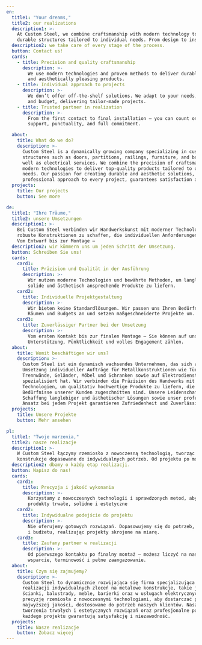 ```yaml
---
en:
  title1: "Your dreams,"
  title2: our realizations
  description1: >-
    At Custom Steel, we combine craftsmanship with modern technology to create
    durable structures tailored to individual needs. From design to installation –
  description2: we take care of every stage of the process.
  button: Contact us!
  cards:
    - title: Precision and quality craftsmanship
      description: >-
        We use modern technologies and proven methods to deliver durable, solid,
        and aesthetically pleasing products.
    - title: Individual approach to projects
      description: >-
        We don’t offer off-the-shelf solutions. We adapt to your needs, space,
        and budget, delivering tailor-made projects.
    - title: Trusted partner in realization
      description: >-
        From the first contact to final installation – you can count on our
        support, punctuality, and full commitment.

  about:
    title: What do we do?
    description: >-
      Custom Steel is a dynamically growing company specializing in custom metal
      structures such as doors, partitions, railings, furniture, and barriers, as
      well as electrical services. We combine the precision of craftsmanship with
      modern technologies to deliver top-quality products tailored to our clients’
      needs. Our passion for creating durable and aesthetic solutions, along with a
      professional approach to every project, guarantees satisfaction and reliability.
  projects:
    title: Our projects
    button: See more

de:
  title1: "Ihre Träume,"
  title2: unsere Umsetzungen
  description1: >-
    Bei Custom Steel verbinden wir Handwerkskunst mit moderner Technologie, um
    robuste Konstruktionen zu schaffen, die individuellen Anforderungen entsprechen.
    Vom Entwurf bis zur Montage –
  description2: wir kümmern uns um jeden Schritt der Umsetzung.
  button: Schreiben Sie uns!
  cards:
    card1:
      title: Präzision und Qualität in der Ausführung
      description: >-
        Wir nutzen moderne Technologien und bewährte Methoden, um langlebige,
        solide und ästhetisch ansprechende Produkte zu liefern.
    card2:
      title: Individuelle Projektgestaltung
      description: >-
        Wir bieten keine Standardlösungen. Wir passen uns Ihren Bedürfnissen,
        Räumen und Budgets an und setzen maßgeschneiderte Projekte um.
    card3:
      title: Zuverlässiger Partner bei der Umsetzung
      description: >-
        Vom ersten Kontakt bis zur finalen Montage – Sie können auf unsere
        Unterstützung, Pünktlichkeit und volles Engagement zählen.
  about:
    title: Womit beschäftigen wir uns?
    description: >-
      Custom Steel ist ein dynamisch wachsendes Unternehmen, das sich auf die
      Umsetzung individueller Aufträge für Metallkonstruktionen wie Türen,
      Trennwände, Geländer, Möbel und Schranken sowie auf Elektrodienstleistungen
      spezialisiert hat. Wir verbinden die Präzision des Handwerks mit modernen
      Technologien, um qualitativ hochwertige Produkte zu liefern, die auf die
      Bedürfnisse unserer Kunden zugeschnitten sind. Unsere Leidenschaft für die
      Schaffung langlebiger und ästhetischer Lösungen sowie unser professioneller
      Ansatz bei jedem Projekt garantieren Zufriedenheit und Zuverlässigkeit.
  projects:
    title: Unsere Projekte
    button: Mehr ansehen

pl:
  title1: "Twoje marzenia,"
  title2: nasze realizacje
  description1: >-
    W Custom Steel łączymy rzemiosło z nowoczesną technologią, tworząc solidne
    konstrukcje dopasowane do indywidualnych potrzeb. Od projektu po montaż –
  description2: dbamy o każdy etap realizacji.
  button: Napisz do nas!
  cards:
    card1:
      title: Precyzja i jakość wykonania
      description: >-
        Korzystamy z nowoczesnych technologii i sprawdzonych metod, aby dostarczać
        produkty trwałe, solidne i estetyczne
    card2:
      title: Indywidualne podejście do projektu
      description: >-
        Nie oferujemy gotowych rozwiązań. Dopasowujemy się do potrzeb, przestrzeni
        i budżetu, realizując projekty skrojone na miarę.
    card3:
      title: Zaufany partner w realizacji
      description: >-
        Od pierwszego kontaktu po finalny montaż – możesz liczyć na nasze
        wsparcie, terminowość i pełne zaangażowanie.
  about:
    title: Czym się zajmujemy?
    description: >-
      Custom Steel to dynamicznie rozwijająca się firma specjalizująca się w
      realizacji indywidualnych zleceń na metalowe konstrukcje, takie jak drzwi,
      ścianki, balustrady, meble, barierki oraz w usługach elektrycznych. Łączymy
      precyzję rzemiosła z nowoczesnymi technologiami, aby dostarczać produkty
      najwyższej jakości, dostosowane do potrzeb naszych klientów. Nasza pasja do
      tworzenia trwałych i estetycznych rozwiązań oraz profesjonalne podejście do
      każdego projektu gwarantują satysfakcję i niezawodność.
  projects:
    title: Nasze realizacje
    button: Zobacz więcej
---
```


